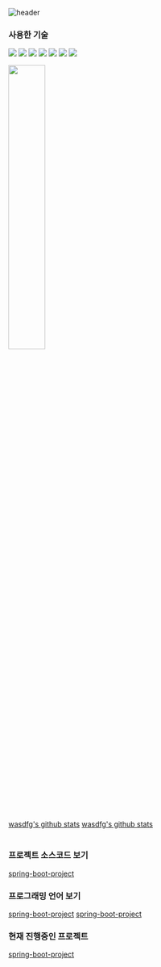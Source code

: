 ![header](https://capsule-render.vercel.app/api?type=waving&color=auto&height=300&section=header&text=Welcome&fontSize=90&animation=fadeIn&fontAlignY=38&desc=wasdfg's%20GitHub%20Profile&descAlignY=51&descAlign=62)
<br/>

### 사용한 기술


<img src="https://img.shields.io/badge/SpringBoot-6DB33F?style=flat-square&logo=springboot&logoColor=white"/></a>  <img src="https://img.shields.io/badge/MySQL-4479A1?style=flat-square&logo=mysql&logoColor=white"/></a>  <img src="https://img.shields.io/badge/MariaDB-003545?style=flat-square&logo=mariadb&logoColor=white"/></a>  <img src="https://img.shields.io/badge/Amazon EC2-FF9900?style=flat-square&logo=amazonec2&logoColor=white"/></a>  <img src="https://img.shields.io/badge/Amazon RDS-527FFF?style=flat-square&logo=amazonrds&logoColor=white"/></a> <img src="https://img.shields.io/badge/C++-00599C?style=flat-square&logo=C%2B%2B&logoColor=white"/></a>  <img src="https://img.shields.io/badge/JavaScript-F7DF1E?style=flat-square&logo=javascript&logoColor=white"/></a>


<a href="https://github.com/wasdfg/github-readme-stats">
    <img src="https://github-readme-stats.vercel.app/api/top-langs/?username=wasdfg&layout=donut&show_icons=true&theme=material-palenight&hide_border=true&bg_color=20232a&icon_color=58A6FF&text_color=fff&title_color=58A6FF&count_private=true&exclude_repo=Face-Transfer-Application" width=38% /></a></br> 




<a href="https://github-readme-stats.vercel.app/api?username=wasdfg&show_icons=true">wasdfg's github stats</a>
[wasdfg's github stats](https://github-readme-stats.vercel.app/api?username=wasdfg&show_icons=true)</br></br>


### 프로젝트 소스코드 보기
<a href="https://github.com/wasdfg/spring-boot-project" class="button primary">spring-boot-project</a></br>

### 프로그래밍 언어 보기
<a href="https://github.com/wasdfg/programmers/" class="button primary">spring-boot-project</a>  <a href="https://github.com/wasdfg/solved.ac/" class="button primary">spring-boot-project</a></br>
### 현재 진행중인 프로젝트
<a href="https://github.com/wasdfg/board/" class="button primary">spring-boot-project</a></br>
